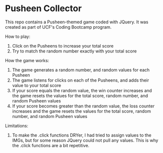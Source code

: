 # Pusheen Collector
This repo contains a Pusheen-themed game coded with JQuery. It was created as part of UCF's Coding Bootcamp program.

How to play:
1. Click on the Pusheens to increase your total score
2. Try to match the random number exactly with your total score

How the game works:
1. The game generates a random number, and random values for each Pusheen
2. The game listens for clicks on each of the Pusheens, and adds their value to your total score
3. If your score equals the random value, the win counter increases and the game resets the values for the total score, random number, and random Pusheen values
4. If your score becomes greater than the random value, the loss counter increases and the game resets the values for the total score, random number, and random Pusheen values

Limitations:
1. To make the .click functions DRYer, I had tried to assign values to the IMGs, but for some reason JQuery could not pull any values. This is why the .click functions are a bit repetitive.

